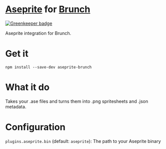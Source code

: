 # [Aseprite](http://www.aseprite.org/) for [Brunch](http://brunch.io/)

[![Greenkeeper badge](https://badges.greenkeeper.io/cag/aseprite-brunch.svg)](https://greenkeeper.io/)

Aseprite integration for Brunch.

# Get it

    npm install --save-dev aseprite-brunch

# What it do

Takes your .ase files and turns them into .png spritesheets and .json metadata.

# Configuration

`plugins.aseprite.bin` (default: `aseprite`): The path to your Aseprite binary
